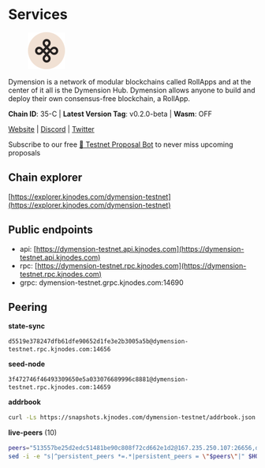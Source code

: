 # Services

<figure><img src="https://raw.githubusercontent.com/kj89/cosmos-images/main/logos/dymension.png" alt=""><figcaption></figcaption></figure>

Dymension is a network of modular blockchains called RollApps  and at the center of it all is the Dymension Hub. Dymension  allows anyone to build and deploy their own consensus-free blockchain, a RollApp.

**Chain ID**: 35-C | **Latest Version Tag**: v0.2.0-beta | **Wasm**: OFF

[Website](https://dymension.xyz/) | [Discord](https://discord.gg/dymension) | [Twitter](https://twitter.com/dymensionXYZ)



Subscribe to our free [🤖 Testnet Proposal Bot](https://t.me/kjnodes_testnet_proposal_bot) to never miss upcoming proposals


## Chain explorer
[https://explorer.kjnodes.com/dymension-testnet](https://explorer.kjnodes.com/dymension-testnet)

## Public endpoints

* api: [https://dymension-testnet.api.kjnodes.com](https://dymension-testnet.api.kjnodes.com)
* rpc: [https://dymension-testnet.rpc.kjnodes.com](https://dymension-testnet.rpc.kjnodes.com)
* grpc: dymension-testnet.grpc.kjnodes.com:14690

## Peering

**state-sync**

```text
d5519e378247dfb61dfe90652d1fe3e2b3005a5b@dymension-testnet.rpc.kjnodes.com:14656
```

**seed-node**

```text
3f472746f46493309650e5a033076689996c8881@dymension-testnet.rpc.kjnodes.com:14659
```

**addrbook**
```bash
curl -Ls https://snapshots.kjnodes.com/dymension-testnet/addrbook.json > $HOME/.dymension/config/addrbook.json
```

**live-peers** (10)
```bash
peers="513557be25d2edc51481be90c808f72cd662e1d2@167.235.250.107:26656,d2b841acdcabb622e9033fe685a395eef091f2fe@65.108.199.62:46656,96ffe4b68c3f97cbeae4b4362634bf1054c7aeeb@142.132.151.99:15658,ba2ef45240cc997443df795b801a34602ba68b55@65.109.92.241:17886,e46b42d50947795f681cf9bfd601ae806e7a8d49@188.34.178.190:46656,af6787b3273dd60e0f809c7e5e2a2a9fd379045e@195.201.195.61:27656,4c25618c9465c0aaea91d936be446d5db04be3d1@195.201.237.185:46656,877f82353e8cd6e2586ea37a6d16064eae081a74@192.95.30.128:31656,77c42c2b2702437981976f7a648c26cd37911f7b@65.108.9.230:46656,d5519e378247dfb61dfe90652d1fe3e2b3005a5b@65.109.68.190:14656"
sed -i -e "s|^persistent_peers *=.*|persistent_peers = \"$peers\"|" $HOME/.dymension/config/config.toml
```
